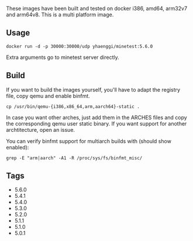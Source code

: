 These images have been built and tested on docker i386, amd64, arm32v7 and arm64v8. This is a multi platform image.

## Usage ##

    docker run -d -p 30000:30000/udp yhaenggi/minetest:5.6.0
Extra arguments go to minetest server directly.

## Build ##

If you want to build the images yourself, you'll have to adapt the registry file, copy qemu and enable binfmt.

    cp /usr/bin/qemu-{i386,x86_64,arm,aarch64}-static .

In case you want other arches, just add them in the ARCHES files and copy the corresponding qemu user static binary. If you want support for another archtitecture, open an issue.

You can verify binfmt support for multiarch builds with (should show enabled):

    grep -E "arm|aarch" -A1 -R /proc/sys/fs/binfmt_misc/

## Tags ##
   * 5.6.0
   * 5.4.1
   * 5.4.0
   * 5.3.0
   * 5.2.0
   * 5.1.1
   * 5.1.0
   * 5.0.1
